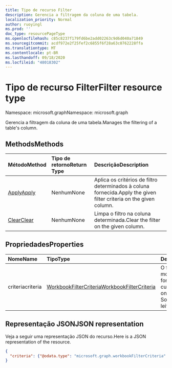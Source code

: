```yaml
---
title: Tipo de recurso Filter
description: Gerencia a filtragem da coluna de uma tabela.
localization_priority: Normal
author: ruoyingl
ms.prod: ''
doc_type: resourcePageType
ms.openlocfilehash: c85c8237f179fd6be2add02263c9d6d040a71849
ms.sourcegitcommit: acdf972e2f25fef2c6855f6f28a63c0762228ffa
ms.translationtype: MT
ms.contentlocale: pt-BR
ms.lasthandoff: 09/18/2020
ms.locfileid: "48018302"
---
```

# <a name="filter-resource-type"></a><span data-ttu-id="bfb6d-103">Tipo de recurso Filter</span><span class="sxs-lookup"><span data-stu-id="bfb6d-103">Filter resource type</span></span>

<span data-ttu-id="bfb6d-104">Namespace: microsoft.graph</span><span class="sxs-lookup"><span data-stu-id="bfb6d-104">Namespace: microsoft.graph</span></span>

<span data-ttu-id="bfb6d-105">Gerencia a filtragem da coluna de uma tabela.</span><span class="sxs-lookup"><span data-stu-id="bfb6d-105">Manages the filtering of a table's column.</span></span>


## <a name="methods"></a><span data-ttu-id="bfb6d-106">Methods</span><span class="sxs-lookup"><span data-stu-id="bfb6d-106">Methods</span></span>

| <span data-ttu-id="bfb6d-107">Método</span><span class="sxs-lookup"><span data-stu-id="bfb6d-107">Method</span></span>           | <span data-ttu-id="bfb6d-108">Tipo de retorno</span><span class="sxs-lookup"><span data-stu-id="bfb6d-108">Return Type</span></span>    |<span data-ttu-id="bfb6d-109">Descrição</span><span class="sxs-lookup"><span data-stu-id="bfb6d-109">Description</span></span>|
|:---------------|:--------|:----------|
|[<span data-ttu-id="bfb6d-110">Apply</span><span class="sxs-lookup"><span data-stu-id="bfb6d-110">Apply</span></span>](../api/filter-apply.md)|<span data-ttu-id="bfb6d-111">Nenhum</span><span class="sxs-lookup"><span data-stu-id="bfb6d-111">None</span></span>|<span data-ttu-id="bfb6d-112">Aplica os critérios de filtro determinados à coluna fornecida.</span><span class="sxs-lookup"><span data-stu-id="bfb6d-112">Apply the given filter criteria on the given column.</span></span>|
|[<span data-ttu-id="bfb6d-113">Clear</span><span class="sxs-lookup"><span data-stu-id="bfb6d-113">Clear</span></span>](../api/filter-clear.md)|<span data-ttu-id="bfb6d-114">Nenhum</span><span class="sxs-lookup"><span data-stu-id="bfb6d-114">None</span></span>|<span data-ttu-id="bfb6d-115">Limpa o filtro na coluna determinada.</span><span class="sxs-lookup"><span data-stu-id="bfb6d-115">Clear the filter on the given column.</span></span>|

## <a name="properties"></a><span data-ttu-id="bfb6d-116">Propriedades</span><span class="sxs-lookup"><span data-stu-id="bfb6d-116">Properties</span></span>

| <span data-ttu-id="bfb6d-117">Nome</span><span class="sxs-lookup"><span data-stu-id="bfb6d-117">Name</span></span> | <span data-ttu-id="bfb6d-118">Tipo</span><span class="sxs-lookup"><span data-stu-id="bfb6d-118">Type</span></span>   |<span data-ttu-id="bfb6d-119">Descrição</span><span class="sxs-lookup"><span data-stu-id="bfb6d-119">Description</span></span>|
|:---------------|:--------|:----------|
|<span data-ttu-id="bfb6d-120">criteria</span><span class="sxs-lookup"><span data-stu-id="bfb6d-120">criteria</span></span>|[<span data-ttu-id="bfb6d-121">WorkbookFilterCriteria</span><span class="sxs-lookup"><span data-stu-id="bfb6d-121">WorkbookFilterCriteria</span></span>](filtercriteria.md)|<span data-ttu-id="bfb6d-122">O filtro aplicado no momento à coluna fornecida.</span><span class="sxs-lookup"><span data-stu-id="bfb6d-122">The currently applied filter on the given column.</span></span> <span data-ttu-id="bfb6d-123">Somente leitura.</span><span class="sxs-lookup"><span data-stu-id="bfb6d-123">Read-only.</span></span>|

## <a name="json-representation"></a><span data-ttu-id="bfb6d-124">Representação JSON</span><span class="sxs-lookup"><span data-stu-id="bfb6d-124">JSON representation</span></span>

<span data-ttu-id="bfb6d-125">Veja a seguir uma representação JSON do recurso.</span><span class="sxs-lookup"><span data-stu-id="bfb6d-125">Here is a JSON representation of the resource.</span></span>

<!-- {
  "blockType": "resource",
  "baseType": "microsoft.graph.entity",
  "optionalProperties": [

  ],
  "@odata.type": "microsoft.graph.workbookFilter"
}-->

```json
{
  "criteria": {"@odata.type": "microsoft.graph.workbookFilterCriteria" }
}
```

<!-- uuid: 8fcb5dbc-d5aa-4681-8e31-b001d5168d79
2015-10-25 14:57:30 UTC -->
<!-- {
  "type": "#page.annotation",
  "description": "Filter resource",
  "keywords": "",
  "section": "documentation",
  "tocPath": ""
}-->


